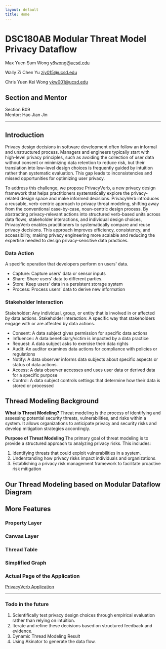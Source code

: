 ```yaml
---
layout: default
title: Home
---
```


# DSC180AB Modular Threat Model Privacy Dataflow 
Max Yuen Sum Wong
y6wong@ucsd.edu

Wally Zi Chen Yu
ziy015@ucsd.edu

Chris Yuen Kei Wong 
ykw001@ucsd.edu



## Section and Mentor
Section B09  
Mentor: Hao Jian Jin

---

## Introduction
Privacy design decisions in software development often follow an informal and unstructured process. Managers and engineers typically start with high-level privacy principles, such as avoiding the collection of user data without consent or minimizing data retention to reduce risk, but their translation into low-level design choices is frequently guided by intuition rather than systematic evaluation. This gap leads to inconsistencies and missed opportunities for optimizing user privacy.

To address this challenge, we propose PrivacyVerb, a new privacy design framework that helps practitioners systematically explore the privacy-related design space and make informed decisions. PrivacyVerb introduces a reusable, verb-centric approach to privacy threat modeling, shifting away from the conventional case-by-case, noun-centric design process. By abstracting privacy-relevant actions into structured verb-based units across data flows, stakeholder interactions, and individual design choices, PrivacyVerb enables practitioners to systematically compare and reuse privacy decisions. This approach improves efficiency, consistency, and accessibility, making privacy engineering more scalable and reducing the expertise needed to design privacy-sensitive data practices.

### Data Action
A specific operation that developers perform on users' data.


- Capture: Capture users' data or sensor inputs
- Share: Share users’ data to different parties.
- Store: Keep users' data in a persistent storage system
- Process: Process users’ data to derive new information

### Stakeholder Interaction
Stakeholder: Any individual, group, or entity that is involved in or affected by data actions.
Stakeholder interaction: A specific way that stakeholders engage with or are affected by data actions.

- Consent: A data subject gives permission for specific data actions
- Influence:: A data beneficiary/victim is impacted by a data practice
- Request: A data subject asks to exercise their data rights
- Audit: An auditor examines data actions for compliance with policies or regulations
- Notify: A data observer informs data subjects about specific aspects or status of data actions.
- Access: A data observer accesses and uses user data or derived data for a specific purpose
- Control: A data subject controls settings that determine how their data is stored or processed 


## Thread Modeling Background
**What is Threat Modeling?**
Threat modeling is the process of identifying and assessing potential security threats, vulnerabilities, and risks within a system. It allows organizations to anticipate privacy and security risks and develop mitigation strategies accordingly.

**Purpose of Threat Modeling**
The primary goal of threat modeling is to provide a structured approach to analyzing privacy risks. This includes:
1. Identifying threats that could exploit vulnerabilities in a system.
2. Understanding how privacy risks impact individuals and organizations.
3. Establishing a privacy risk management framework to facilitate proactive risk mitigation

## Our Thread Modeling based on Modular Dataflow Diagram

## More Features

### Property Layer

### Canvas Layer

### Thread Table

### Simplified Graph







### Actual Page of the Application 

[PrivacyVerb Application](https://privacyio-web-n87a.vercel.app/)

---


### Todo in the future
1. Scientifically test privacy design choices through empirical evaluation rather than relying on intuition.
2. Iterate and refine these decisions based on structured feedback and evidence.
3. Dynamic Thread Modeling Result
4. Using Akinator to generate the data flow. 
